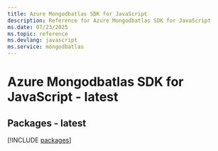 ```yaml
---
title: Azure Mongodbatlas SDK for JavaScript
description: Reference for Azure Mongodbatlas SDK for JavaScript
ms.date: 07/23/2025
ms.topic: reference
ms.devlang: javascript
ms.service: mongodbatlas
---
```

# Azure Mongodbatlas SDK for JavaScript - latest
## Packages - latest
[!INCLUDE [packages](mongodbatlas-index.md)]